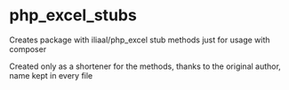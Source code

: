 # php_excel_stubs
Creates package with iliaal/php_excel stub methods just for usage with composer


Created only as a shortener for the methods, thanks to the original author, name kept in every file
